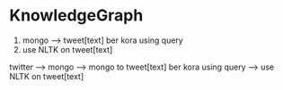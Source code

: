 # KnowledgeGraph
1. mongo --> tweet[text] ber kora using query
2. use NLTK on tweet[text]

twitter --> mongo --> mongo to tweet[text] ber kora using query
--> use NLTK on tweet[text]